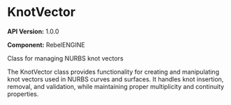 # KnotVector

**API Version:** 1.0.0

**Component:** RebelENGINE

Class for managing NURBS knot vectors

The KnotVector class provides functionality for creating and
manipulating knot vectors used in NURBS curves and surfaces.
It handles knot insertion, removal, and validation, while
maintaining proper multiplicity and continuity properties.

